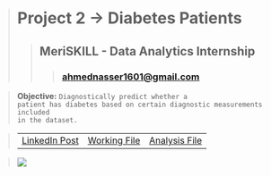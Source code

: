 > # **Project 2 -> Diabetes Patients**
>> ## **MeriSKILL - Data Analytics Internship**
>>> ### **ahmednasser1601@gmail.com**

> **Objective:** <code>Diagnostically predict whether a patient has diabetes based on certain diagnostic measurements included in the dataset.</code>

> <table align="center"><tr><td><a href="">LinkedIn Post</a></td><td><a href="Diabetes-Patients.pbit">Working File</a></td><td><a href="Diabetes-Patients.pdf">Analysis File</a></td></tr></table>

> <img src="Visualization.jpg"/>
